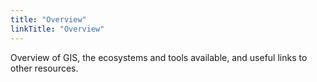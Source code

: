```yaml
---
title: "Overview"
linkTitle: "Overview"
---
```


Overview of GIS, the ecosystems and tools available, and useful links to other resources.
